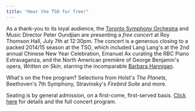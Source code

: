 ```yaml
---
title: "Hear the TSO for free!"
---
```


As a thank-you to its loyal audience, the [Toronto Symphony Orchestra](/scene/companies/toronto-symphony-orchestra/) and Music Director Peter Oundjian are presenting a *free concert* at Roy Thomson Hall, July 7th at 12:30pm. The concert is a generous closing to a packed 2014/15 season at the TSO, which included Lang Lang's at the 2nd annual Chinese New Year Celebration, Emanuel Ax curating the RBC Piano Extravaganza, and the North American première of George Benjamin's opera, *Written on Skin*, starring the incomparable [Barbara Hannigan](/scene/people/barbara-hannigan/).

What's on the free program? Selections from Holst's *The Planets*, Beethoven's 7th Symphony, Stravinsky's *Firebird Suite* and more. 

Seating is by general admission, on a first-come, first-served basis. [Click here](http://www.tso.ca/en-ca/concerts-and-tickets/2014-2015-Season/EventDetails/Thank-You-Toronto.aspx) for details and the full concert program.
